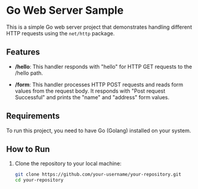 # Go Web Server Sample

This is a simple Go web server project that demonstrates handling different HTTP requests using the `net/http` package.

## Features

- **/hello**: This handler responds with "hello" for HTTP GET requests to the /hello path.

- **/form**: This handler processes HTTP POST requests and reads form values from the request body. It responds with "Post request Successful" and prints the "name" and "address" form values.

## Requirements

To run this project, you need to have Go (Golang) installed on your system.

## How to Run

1. Clone the repository to your local machine:

   ```bash
   git clone https://github.com/your-username/your-repository.git
   cd your-repository
